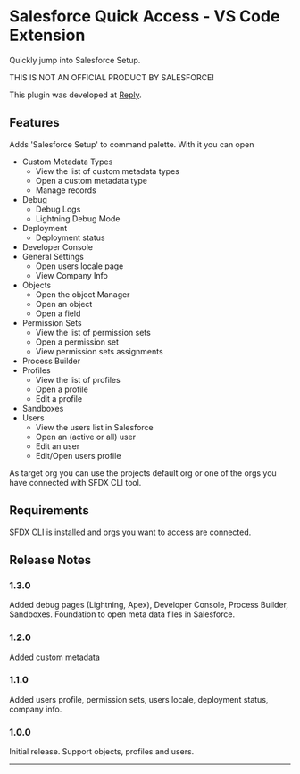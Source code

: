 # Salesforce Quick Access - VS Code Extension

Quickly jump into Salesforce Setup.

THIS IS NOT AN OFFICIAL PRODUCT BY SALESFORCE!

This plugin was developed at [Reply](http://reply.com/).

## Features

Adds 'Salesforce Setup' to command palette. With it you can open

-   Custom Metadata Types
    -   View the list of custom metadata types
    -   Open a custom metadata type
    -   Manage records
-   Debug
    -   Debug Logs
    -   Lightning Debug Mode
-   Deployment
    -   Deployment status
-   Developer Console
-   General Settings
    -   Open users locale page
    -   View Company Info
-   Objects
    -   Open the object Manager
    -   Open an object
    -   Open a field
-   Permission Sets
    -   View the list of permission sets
    -   Open a permission set
    -   View permission sets assignments
-   Process Builder
-   Profiles
    -   View the list of profiles
    -   Open a profile
    -   Edit a profile
-   Sandboxes
-   Users
    -   View the users list in Salesforce
    -   Open an (active or all) user
    -   Edit an user
    -   Edit/Open users profile

As target org you can use the projects default org or one of the orgs you have connected with SFDX CLI tool.

## Requirements

SFDX CLI is installed and orgs you want to access are connected.

## Release Notes

### 1.3.0

Added debug pages (Lightning, Apex), Developer Console, Process Builder, Sandboxes. Foundation to open meta data files in Salesforce.

### 1.2.0

Added custom metadata

### 1.1.0

Added users profile, permission sets, users locale, deployment status, company info.

### 1.0.0

Initial release. Support objects, profiles and users.

---
